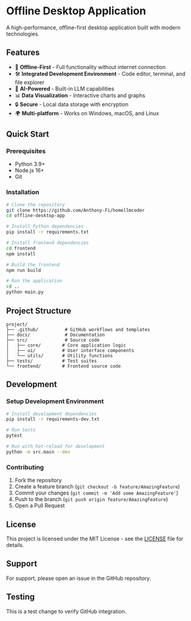 # Offline Desktop Application

A high-performance, offline-first desktop application built with modern technologies.

## Features

- 🚀 **Offline-First** - Full functionality without internet connection
- 🛠 **Integrated Development Environment** - Code editor, terminal, and file explorer
- 🤖 **AI-Powered** - Built-in LLM capabilities
- 📊 **Data Visualization** - Interactive charts and graphs
- 🔒 **Secure** - Local data storage with encryption
- 🌍 **Multi-platform** - Works on Windows, macOS, and Linux

## Quick Start

### Prerequisites
- Python 3.9+
- Node.js 16+
- Git

### Installation
```bash
# Clone the repository
git clone https://github.com/Anthony-Fi/homellmcoder
cd offline-desktop-app

# Install Python dependencies
pip install -r requirements.txt

# Install frontend dependencies
cd frontend
npm install

# Build the frontend
npm run build

# Run the application
cd ..
python main.py
```

## Project Structure

```
project/
├── .github/          # GitHub workflows and templates
├── docs/             # Documentation
├── src/              # Source code
│   ├── core/        # Core application logic
│   ├── ui/          # User interface components
│   └── utils/       # Utility functions
├── tests/           # Test suites
└── frontend/        # Frontend source code
```

## Development

### Setup Development Environment
```bash
# Install development dependencies
pip install -r requirements-dev.txt

# Run tests
pytest

# Run with hot-reload for development
python -m src.main --dev
```

### Contributing
1. Fork the repository
2. Create a feature branch (`git checkout -b feature/AmazingFeature`)
3. Commit your changes (`git commit -m 'Add some AmazingFeature'`)
4. Push to the branch (`git push origin feature/AmazingFeature`)
5. Open a Pull Request

## License

This project is licensed under the MIT License - see the [LICENSE](LICENSE) file for details.

## Support

For support, please open an issue in the GitHub repository.
## Testing
This is a test change to verify GitHub integration.